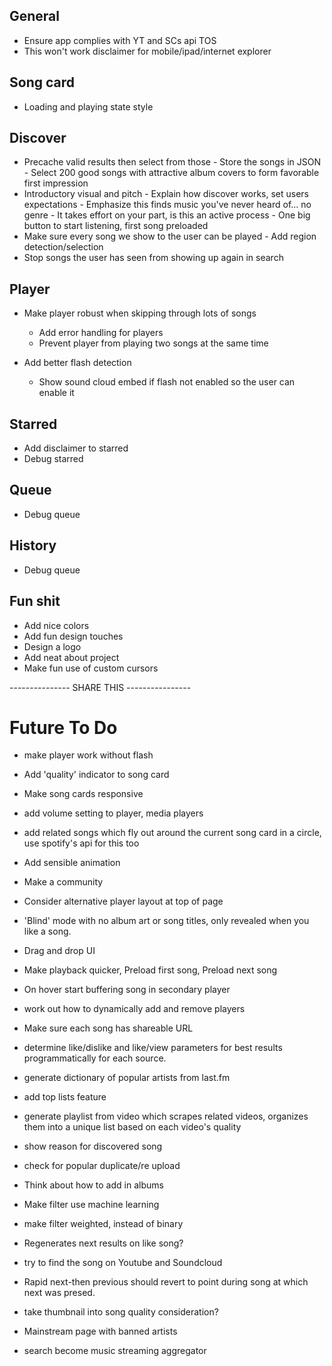 ## General
- Ensure app complies with YT and SCs api TOS
- This won't work disclaimer for mobile/ipad/internet explorer

## Song card
- Loading and playing state style

## Discover
- Precache valid results then select from those
		- Store the songs in JSON
		- Select 200 good songs with attractive album covers to form favorable first impression
- Introductory visual and pitch
		- Explain how discover works, set users expectations
		-	Emphasize this finds music you've never heard of... no genre
		- It takes effort on your part, is this an active process
		- One big button to start listening, first song preloaded
- Make sure every song we show to the user can be played
		- Add region detection/selection 
- Stop songs the user has seen from showing up again in search 

## Player

- Make player robust when skipping through lots of songs
	- Add error handling for players
	- Prevent player from playing two songs at the same time

- Add better flash detection
	- Show sound cloud embed if flash not enabled so the user can enable it

## Starred
- Add disclaimer to starred
- Debug starred

## Queue
- Debug queue

## History
- Debug queue

## Fun shit
- Add nice colors
- Add fun design touches
- Design a logo
- Add neat about project
- Make fun use of custom cursors

--------------- SHARE THIS ----------------

# Future To Do

- make player work without flash
- Add 'quality' indicator to song card

- Make song cards responsive
- add volume setting to player, media players
- add related songs which fly out around the current song card in a circle, use spotify's api for this too
- Add sensible animation
- Make a community
- Consider alternative player layout at top of page
- 'Blind' mode with no album art or song titles, only revealed when you like a song.
- Drag and drop UI
- Make playback quicker, Preload first song, Preload next song 
- On hover start buffering song in secondary player
- work out how to dynamically add and remove players
- Make sure each song has shareable URL
- determine like/dislike and like/view parameters for best results programmatically for each source.
- generate dictionary of popular artists from last.fm

- add top lists feature

- generate playlist from video which scrapes related videos, organizes them into a unique list based on each video's quality
- show reason for discovered song
- check for popular duplicate/re upload
- Think about how to add in albums
- Make filter use machine learning
- make filter weighted, instead of binary
- Regenerates next results on like song?
- try to find the song on Youtube and Soundcloud
- Rapid next-then previous should revert to point during song at which next was presed.
- take thumbnail into song quality consideration?
- Mainstream page with banned artists
- search become music streaming aggregator